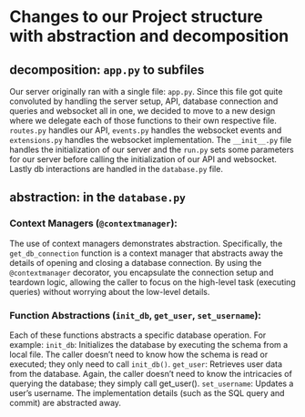 # Changes to our Project structure with abstraction and decomposition
## decomposition: `app.py` to subfiles
Our server originally ran with a single file: `app.py`.
Since this file got quite convoluted by handling the server setup, API, database connection and queries and websocket all in one, we decided to move
to a new design where we delegate each of those functions to their own respective file. `routes.py` handles our API, 
`events.py` handles the websocket events and `extensions.py` handles the websocket implementation.
The `__init__.py` file handles the initialization of our server and the `run.py` sets some parameters for 
our server before calling the initialization of our API and websocket.  Lastly db interactions are handled in the `database.py` file.

## abstraction: in the `database.py`
### Context Managers (`@contextmanager`): 
The use of context managers demonstrates abstraction. Specifically, the `get_db_connection` function is a context manager that abstracts away the details of opening and closing a database connection. By using the `@contextmanager` decorator, you encapsulate the connection setup and teardown logic, allowing the caller to focus on the high-level task (executing queries) without worrying about the low-level details.
### Function Abstractions (`init_db`, `get_user`, `set_username`): 
Each of these functions abstracts a specific database operation. For example:
`init_db`: Initializes the database by executing the schema from a local file. The caller doesn’t need to know how the schema is read or executed; they only need to call `init_db()`.
`get_user`: Retrieves user data from the database. Again, the caller doesn’t need to know the intricacies of querying the database; they simply call get_user().
`set_username`: Updates a user’s username. The implementation details (such as the SQL query and commit) are abstracted away.